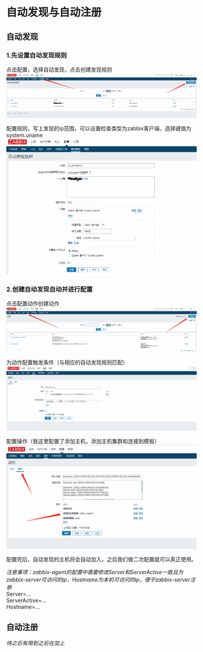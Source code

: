 # 自动发现与自动注册

## 自动发现
### 1.先设置自动发现规则
点击配置，选择自动发现，点击创建发现规则
![1568194834.png](./img/1568194834.png)

配置规则，写上发现的ip范围，可以设置检查类型为zabbix客户端，选择键值为system.uname
![1568267778.png](./img/1568267778.png)

### 2.创建自动发现自动并进行配置
点击配置动作创建动作
![1568268061.png](./img/1568268061.png)

为动作配置触发条件（与相应的自动发现规则匹配）
![1568268419.png](./img/1568268419.png)

配置操作（我这里配置了添加主机，添加主机集群和连接到模板）
![1568268519.png](./img/1568268519.png)

配置完后，自动发现的主机将会自动加入，之后我们做二次配置就可以真正使用。


*注意事项：zabbix-agent的配置中需要修改Server和ServerActive一致且为zabbix-server可访问的ip，Hostname为本机可访问的ip，便于zabbix-server注册*\
Server=*.*.*.*\
ServerActive=*.*.*.*\
Hostname=*.*.*.*

## 自动注册
*待之后有用到之后在加上*
